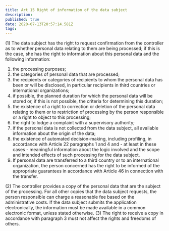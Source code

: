 ```yaml
---
title: Art 15 Right of information of the data subject
description: 
published: true
date: 2020-07-13T20:57:14.581Z
tags: 
---
```


(1) The data subject has the right to request confirmation from the controller as to whether personal data relating to them are being processed; if this is the case, she has the right to information about this personal data and the following information:
1. the processing purposes;
2. the categories of personal data that are processed;
3. the recipients or categories of recipients to whom the personal data has been or will be disclosed, in particular recipients in third countries or international organizations;
4. if possible, the planned duration for which the personal data will be stored or, if this is not possible, the criteria for determining this duration;
5. the existence of a right to correction or deletion of the personal data relating to them or to restriction of processing by the person responsible or a right to object to this processing;
6. the right to lodge a complaint with a supervisory authority;
7. if the personal data is not collected from the data subject, all available information about the origin of the data;
8. the existence of automated decision-making, including profiling, in accordance with Article 22 paragraphs 1 and 4 and - at least in these cases - meaningful information about the logic involved and the scope and intended effects of such processing for the data subject.
9. If personal data are transferred to a third country or to an international organization, the person concerned has the right to be informed of the appropriate guarantees in accordance with Article 46 in connection with the transfer.

(2) The controller provides a copy of the personal data that are the subject of the processing. For all other copies that the data subject requests, the person responsible can charge a reasonable fee based on the administrative costs. If the data subject submits the application electronically, the information must be made available in a common electronic format, unless stated otherwise.
(3) The right to receive a copy in accordance with paragraph 3 must not affect the rights and freedoms of others.